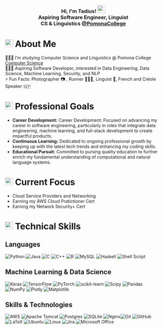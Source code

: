 
<!--
**tadiusfrank2001/tadiusfrank2001** is a ✨ _special_ ✨ repository because its `README.md` (this file) appears on your GitHub profile.
-->
<!-- HEADER -->
<p align="center">
</p>
<h3 align="center">
    Hi, I'm Tadius! <img src="https://images.emojiterra.com/google/noto-emoji/animated-emoji/1f44b-1f3fe.gif" width="25" height="25"/>
    </br> 
    Aspiring Software Engineer, Linguist </br> CS & Linguistics <a align="center" href="https://www.pomona.edu/" target="_blank"> @PomonaCollege </a>
</h3>

<!-- ABOUT ME -->

# <img src="https://images.emojiterra.com/google/noto-emoji/animated-emoji/1f64c-1f3fe.gif" width="25" height="25"/> About Me

👨🏾‍🎓 I’m studying Computer Science and Linguistics @ Pomona College [Computer Science](https://www.pomona.edu/academics/departments/computer-science) <br/>
👨🏾‍💻 Aspiring Software Developer, interested  in Data Engineering, Data Science, Machine Learning, Security, and NLP <br/>
⚡ Fun Facts: Photographer 📷 , Runner 🏃🏽‍♂️, Linguist 💱, French and Créole Speaker 🇬🇫 <br/>



<!-- PROFESSIONAL GOALS -->

# <img src="https://images.emojiterra.com/google/noto-emoji/animated-emoji/1f680.gif" width="25" height="25"/> Professional Goals

- **Career Development:** Career Development: Focused on advancing my career in software engineering, particularly in roles that integrate data engineering, machine learning, and full-stack development to create impactful products.
- **Continuous Learning:** Dedicated to ongoing professional growth by keeping up with the latest tech trends and enhancing my coding skills.
- **Educational Pursuit:** Committed to pursing quality education to further enrich my fundamental understanding of computational and natural language systems.

# <img src="https://images.emojiterra.com/google/noto-emoji/animated-emoji/1f4a1.gif" width="25" height="25"/> Current Focus

+ Cloud Service Providers and Networking <br/>
+ Earning my AWS Cloud Pratictioner Cert <br/>
+ Earning my Network Security+ Cert <br/>

# <img src="https://cdn3.emoji.gg/emojis/3863_gearz.gif" width="25" height="25"/> Technical Skills


## Languages
![Python](https://img.shields.io/badge/python-3670A0?style=for-the-badge&logo=python&logoColor=ffdd54) ![Java](https://img.shields.io/badge/java-%23ED8B00.svg?style=for-the-badge&logo=openjdk&logoColor=white) ![C](https://img.shields.io/badge/c-%2300599C.svg?style=for-the-badge&logo=c&logoColor=white) ![C++](https://img.shields.io/badge/c++-%2300599C.svg?style=for-the-badge&logo=c%2B%2B&logoColor=white) ![R](https://img.shields.io/badge/r-%23276DC3.svg?style=for-the-badge&logo=r&logoColor=white) ![MySQL](https://img.shields.io/badge/mysql-4479A1.svg?style=for-the-badge&logo=mysql&logoColor=white) ![Haskell](https://img.shields.io/badge/Haskell-5e5086?style=for-the-badge&logo=haskell&logoColor=white) ![Shell Script](https://img.shields.io/badge/shell_script-%23121011.svg?style=for-the-badge&logo=gnu-bash&logoColor=white)

## Machine Learning & Data Science

![Keras](https://img.shields.io/badge/Keras-%23D00000.svg?style=for-the-badge&logo=Keras&logoColor=white) ![TensorFlow](https://img.shields.io/badge/TensorFlow-%23FF6F00.svg?style=for-the-badge&logo=TensorFlow&logoColor=white) ![PyTorch](https://img.shields.io/badge/PyTorch-%23EE4C2C.svg?style=for-the-badge&logo=PyTorch&logoColor=white) ![scikit-learn](https://img.shields.io/badge/scikit--learn-%23F7931E.svg?style=for-the-badge&logo=scikit-learn&logoColor=white) ![Scipy](https://img.shields.io/badge/SciPy-%230C55A5.svg?style=for-the-badge&logo=scipy&logoColor=%white) ![Pandas](https://img.shields.io/badge/pandas-%23150458.svg?style=for-the-badge&logo=pandas&logoColor=white) ![NumPy](https://img.shields.io/badge/numpy-%23013243.svg?style=for-the-badge&logo=numpy&logoColor=white) ![Plotly](https://img.shields.io/badge/Plotly-%233F4F75.svg?style=for-the-badge&logo=plotly&logoColor=white) ![Matplotlib](https://img.shields.io/badge/Matplotlib-%23ffffff.svg?style=for-the-badge&logo=Matplotlib&logoColor=black)

## Skills & Technologies 

![AWS](https://img.shields.io/badge/AWS-%23FF9900.svg?style=for-the-badge&logo=amazon-aws&logoColor=white) ![Apache Tomcat](https://img.shields.io/badge/apache%20tomcat-%23F8DC75.svg?style=for-the-badge&logo=apache-tomcat&logoColor=black)  ![Postgres](https://img.shields.io/badge/postgres-%23316192.svg?style=for-the-badge&logo=postgresql&logoColor=white) ![SQLite](https://img.shields.io/badge/sqlite-%2307405e.svg?style=for-the-badge&logo=sqlite&logoColor=white) ![Nginx](https://img.shields.io/badge/nginx-%23009639.svg?style=for-the-badge&logo=nginx&logoColor=white)![Git](https://img.shields.io/badge/git-%23F05033.svg?style=for-the-badge&logo=git&logoColor=white) ![GitHub](https://img.shields.io/badge/github-%23121011.svg?style=for-the-badge&logo=github&logoColor=white)  ![LaTeX](https://img.shields.io/badge/latex-%23008080.svg?style=for-the-badge&logo=latex&logoColor=white) ![Ubuntu](https://img.shields.io/badge/Ubuntu-E95420?style=for-the-badge&logo=ubuntu&logoColor=white) ![Linux](https://img.shields.io/badge/Linux-FCC624?style=for-the-badge&logo=linux&logoColor=black) ![Jira](https://img.shields.io/badge/jira-%230A0FFF.svg?style=for-the-badge&logo=jira&logoColor=white) ![Microsoft Office](https://img.shields.io/badge/Microsoft_Office-D83B01?style=for-the-badge&logo=microsoft-office&logoColor=white)


<!-- Proudly created with GPRM ( https://gprm.itsvg.in ) -->

